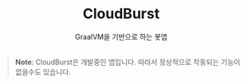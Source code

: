 <h1 align="center">CloudBurst</h1>

<p align="center">
GraalVM을 기반으로 하는 봇앱
<br>
<img src="https://img.shields.io/badge/Android-3DDC84?style=for-the-badge&logo=android&logoColor=white" alt="">
<img src="https://img.shields.io/badge/Kotlin-0095D5?&style=for-the-badge&logo=kotlin&logoColor=white" alt="">
</p>

> **Note**: CloudBurst은 개발중인 앱입니다. 따라서 정상적으로 작동되는 기능이 없을수도 있습니다.
